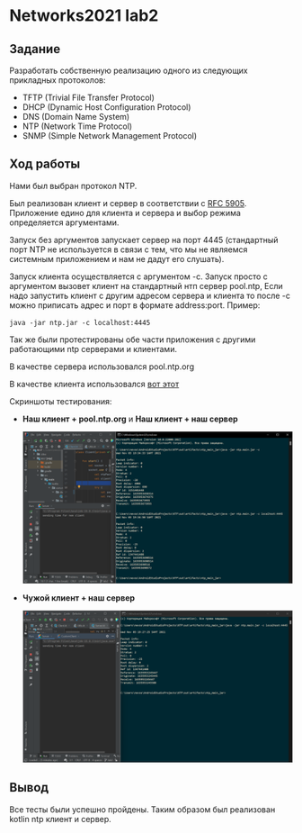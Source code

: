 # Networks2021 lab2

## Задание

Разработать собственную реализацию одного из следующих прикладных протоколов:

* TFTP (Trivial File Transfer Protocol)
* DHCP (Dynamic Host Configuration Protocol)
* DNS (Domain Name System)
* NTP (Network Time Protocol)
* SNMP (Simple Network Management Protocol)

## Ход работы

Нами был выбран протокол NTP.

Был реализован клиент и сервер в соответствии с
[RFC 5905](https://datatracker.ietf.org/doc/html/rfc5905). Приложение едино для клиента и сервера и выбор режима
определяется аргументами.

Запуск без аргументов запускает сервер на порт 4445 (стандартный порт NTP не используется в связи с тем, что мы не
являемся системным приложением и нам не дадут его слушать).

Запуск клиента осуществляется с аргументом -c. Запуск просто с аргументом вызовет клиент на стандартный нтп сервер
pool.ntp, Если надо запустить клиент с другим адресом сервера и клиента то после -c можно приписать адрес и порт в
формате address:port. Пример:

```shell
java -jar ntp.jar -c localhost:4445
```

Так же были протестированы обе части приложения с другими работающими ntp серверами и клиентами.

В качестве сервера использовался pool.ntp.org

В качестве клиента использовался [вот этот](https://github.com/Feodoros/NTPClient)

Скриншоты тестирования:

* **Наш клиент + pool.ntp.org** и **Наш клиент + наш сервер**

  ![1.png](images/2.png)

* **Чужой клиент + наш сервер**

  ![2.png](images/1.png)

## Вывод

Все тесты были успешно пройдены. Таким образом был реализован kotlin ntp клиент и сервер.
